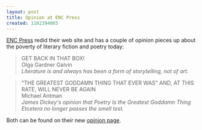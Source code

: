 ```yaml
---
layout: post
title: Opinion at ENC Press
created: 1102394065
---
```

 [ENC Press](http://www.encpress.com/) redid their web site and has a couple of opinion pieces up about the poverty of literary fiction and poetry today: 

>GET BACK IN THAT BOX!  
>Olga Gardner Galvin  
>_Literature is and always has been a form of storytelling, not of art._

>"THE GREATEST GODDAMN THING THAT EVER WAS" AND, AT THIS RATE, WILL
>NEVER BE AGAIN   
>Michael Antman  
>_James Dickey's opinion that Poetry Is the Greatest Goddamn Thing Etcetera no longer passes the smell test._

Both can be found on their new [opinion page](http://www.encpress.com/opinion.html).
